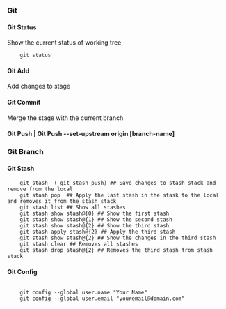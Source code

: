 ### Git

#### Git Status

Show the current status of working tree

```shell
    git status
```

#### Git Add

Add changes to stage

#### Git Commit

Merge the stage with the current branch

#### Git Push | Git Push --set-upstream origin [branch-name]

### Git Branch

#### Git Stash

```shell
    git stash  ( git stash push) ## Save changes to stash stack and remove from the local
    git stash pop  ## Apply the last stash in the stask to the local and removes it from the stash stack
    git stash list ## Show all stashes
    git stash show stash@{0} ## Show the first stash
    git stash show stash@{1} ## Show the second stash
    git stash show stash@{2} ## Show the third stash
    git stash apply stash@{2} ## Apply the third stash
    git stash show stash@{2} ## Show the changes in the third stash
    git stash clear ## Removes all stashes
    git stash drop stash@{2} ## Removes the third stash from stash stack
```

#### Git Config

```shell

    git config --global user.name "Your Name"
    git config --global user.email "youremail@domain.com"


```
